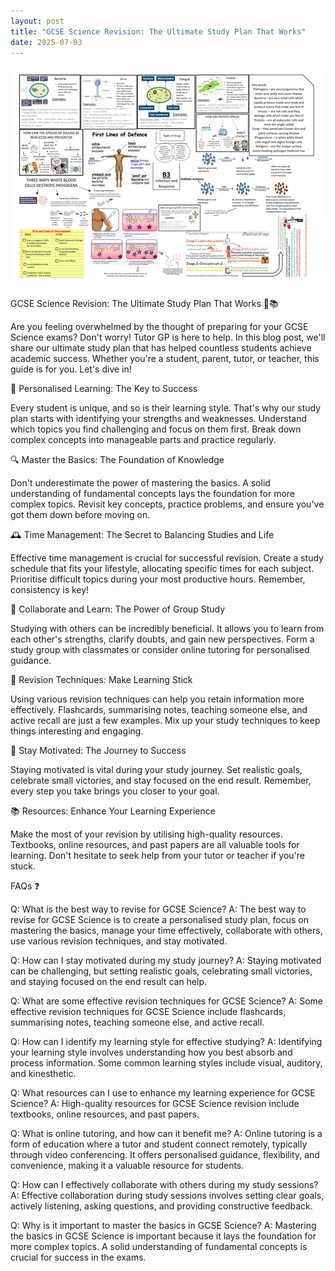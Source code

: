 ```yaml
---
layout: post
title: "GCSE Science Revision: The Ultimate Study Plan That Works"
date: 2025-07-03
---
```


![GCSE Science Revision: The Ultimate Study Plan That Works](/assets/images/gcse-science-revision-the-ultimate-study-plan-that-works.png)

GCSE Science Revision: The Ultimate Study Plan That Works 🔬📚

Are you feeling overwhelmed by the thought of preparing for your GCSE Science exams? Don't worry! Tutor GP is here to help. In this blog post, we'll share our ultimate study plan that has helped countless students achieve academic success. Whether you're a student, parent, tutor, or teacher, this guide is for you. Let's dive in!

🌟 Personalised Learning: The Key to Success

Every student is unique, and so is their learning style. That's why our study plan starts with identifying your strengths and weaknesses. Understand which topics you find challenging and focus on them first. Break down complex concepts into manageable parts and practice regularly.

🔍 Master the Basics: The Foundation of Knowledge

Don't underestimate the power of mastering the basics. A solid understanding of fundamental concepts lays the foundation for more complex topics. Revisit key concepts, practice problems, and ensure you've got them down before moving on.

🕰️ Time Management: The Secret to Balancing Studies and Life

Effective time management is crucial for successful revision. Create a study schedule that fits your lifestyle, allocating specific times for each subject. Prioritise difficult topics during your most productive hours. Remember, consistency is key!

🤝 Collaborate and Learn: The Power of Group Study

Studying with others can be incredibly beneficial. It allows you to learn from each other's strengths, clarify doubts, and gain new perspectives. Form a study group with classmates or consider online tutoring for personalised guidance.

🌱 Revision Techniques: Make Learning Stick

Using various revision techniques can help you retain information more effectively. Flashcards, summarising notes, teaching someone else, and active recall are just a few examples. Mix up your study techniques to keep things interesting and engaging.

🌟 Stay Motivated: The Journey to Success

Staying motivated is vital during your study journey. Set realistic goals, celebrate small victories, and stay focused on the end result. Remember, every step you take brings you closer to your goal.

📚 Resources: Enhance Your Learning Experience

Make the most of your revision by utilising high-quality resources. Textbooks, online resources, and past papers are all valuable tools for learning. Don't hesitate to seek help from your tutor or teacher if you're stuck.

FAQs ❓

Q: What is the best way to revise for GCSE Science?
A: The best way to revise for GCSE Science is to create a personalised study plan, focus on mastering the basics, manage your time effectively, collaborate with others, use various revision techniques, and stay motivated.

Q: How can I stay motivated during my study journey?
A: Staying motivated can be challenging, but setting realistic goals, celebrating small victories, and staying focused on the end result can help.

Q: What are some effective revision techniques for GCSE Science?
A: Some effective revision techniques for GCSE Science include flashcards, summarising notes, teaching someone else, and active recall.

Q: How can I identify my learning style for effective studying?
A: Identifying your learning style involves understanding how you best absorb and process information. Some common learning styles include visual, auditory, and kinesthetic.

Q: What resources can I use to enhance my learning experience for GCSE Science?
A: High-quality resources for GCSE Science revision include textbooks, online resources, and past papers.

Q: What is online tutoring, and how can it benefit me?
A: Online tutoring is a form of education where a tutor and student connect remotely, typically through video conferencing. It offers personalised guidance, flexibility, and convenience, making it a valuable resource for students.

Q: How can I effectively collaborate with others during my study sessions?
A: Effective collaboration during study sessions involves setting clear goals, actively listening, asking questions, and providing constructive feedback.

Q: Why is it important to master the basics in GCSE Science?
A: Mastering the basics in GCSE Science is important because it lays the foundation for more complex topics. A solid understanding of fundamental concepts is crucial for success in the exams.
